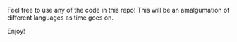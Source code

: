 Feel free to use any of the code in this repo! This will be an amalgumation of different languages as time goes on.

Enjoy!
